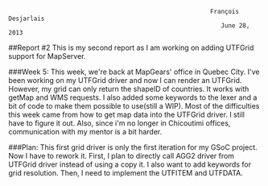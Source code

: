                                                                                                                             
                                                            François Desjarlais                                                     
                                                               June 28, 2013 
##Report #2
This is my second report as I am working on adding UTFGrid support for MapServer.

###Week 5:
This week, we're back at MapGears' office in Quebec City. I've been working on my UTFGrid driver and now I can render an UTFGrid. However, my grid can only return the shapeID of countries. It works with getMap and WMS requests. I also added some keywords to the lexer and a bit of code to make them possible to use(still a WIP). Most of the difficulties this week came from how to get map data into the UTFGrid driver. I still have to figure it out. Also, since i'm no longer in Chicoutimi offices, communication with my mentor is a bit harder.

###Plan:
This first grid driver is only the first iteration for my GSoC project. Now I have to rework it. First, I plan to directly call AGG2 driver from UTFGrid driver instead of using a copy it. I also want to add keywords for grid resolution. Then, I need to implement the UTFITEM and UTFDATA.
